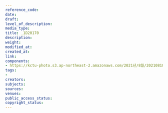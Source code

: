 ```yaml
---
reference_code: 
date: 
draft: 
level_of_description: 
media_type: 
title: _1D20170
description: 
weight: 
modified_at: 
created_at: 
link: 
components:
- https://kctu-photo.s3.ap-northeast-2.amazonaws.com/2021년/8월/20210818_양경수+민주노총+위원장+출입기자단+기자간담회/_1D20170.jpg
tags:
- 
creators: 
subjects: 
sources: 
venues: 
public_access_status: 
copyright_status: 
---
```

